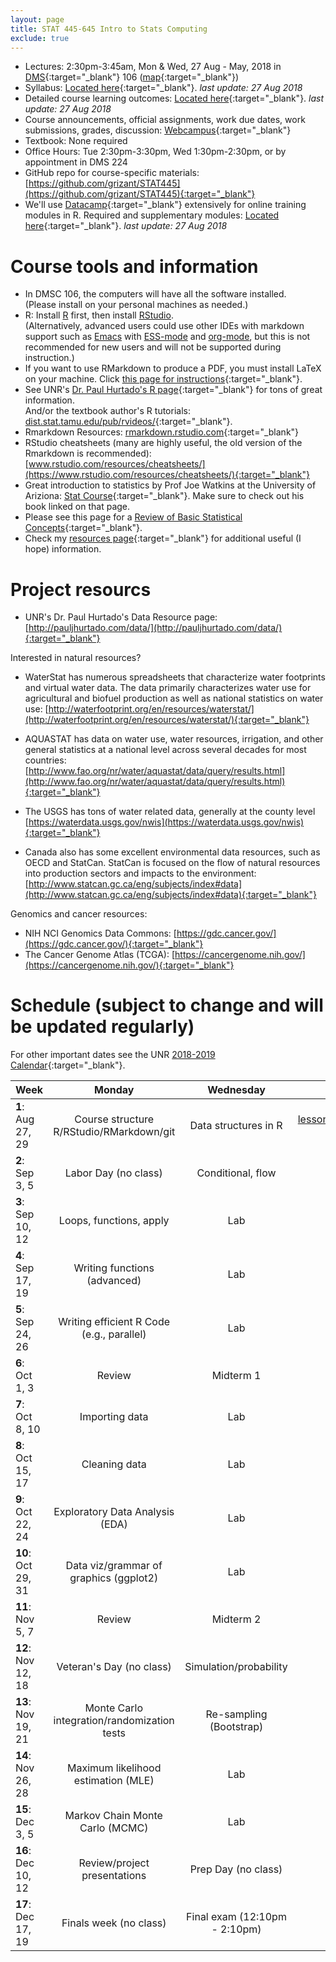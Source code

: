 ```yaml
---
layout: page
title: STAT 445-645 Intro to Stats Computing
exclude: true
---
```


- Lectures: 2:30pm-3:45am, Mon & Wed, 27 Aug -  May, 2018 in [DMS](http://www.unr.edu/around-campus/facilities/davidson){:target="_blank"} 106 ([map](https://www.google.com/maps/place/Davidson+Mathematics+%26+Science+Center,+Reno,+NV+89557){:target="_blank"})
- Syllabus: [Located here](https://github.com/grizant/STAT445/blob/master/syllabus/tex/STAT445-645-Intro-to-Stats-Computing-syllabus.pdf){:target="_blank"}. _last update: 27 Aug 2018_
- Detailed course learning outcomes: [Located here](https://github.com/grizant/STAT445/blob/master/course_outcomes/tex/STAT445-645-Intro-to-Stats-Computing-course_outcomes.pdf){:target="_blank"}. _last update: 27 Aug 2018_
- Course announcements, official assignments, work due dates, work submissions, grades, discussion: [Webcampus](http://tlt.unr.edu/materials/login-canvas.html){:target="_blank"}
- Textbook: None required
- Office Hours: Tue 2:30pm-3:30pm, Wed 1:30pm-2:30pm, or by appointment in DMS 224
- GitHub repo for course-specific materials: [https://github.com/grizant/STAT445](https://github.com/grizant/STAT445){:target="_blank"}
- We'll use [Datacamp](https://www.datacamp.com/){:target="_blank"} extensively for online training modules in R. Required and supplementary modules: [Located here](https://github.com/grizant/STAT445/blob/master/DataCamp/tex/STAT445-645-Intro-to-Stats-Computing-DataCampModules.pdf){:target="_blank"}. _last update: 27 Aug 2018_


# Course tools and information
- In DMSC 106, the computers will have all the software installed.<br/>(Please install on your personal machines as needed.)
- R: Install [R](http://www.r-project.org/) first, then install [RStudio](http://www.rstudio.com/).<br/>(Alternatively, advanced users could use other IDEs with markdown support such as [Emacs](https://www.gnu.org/software/emacs/) with [ESS-mode](https://ess.r-project.org/) and [org-mode](https://orgmode.org/), but this is not recommended for new users and will not be supported during instruction.)
- If you want to use RMarkdown to produce a PDF, you must install LaTeX on your machine. Click [this page for instructions](http://www.pauljhurtado.com/latex/){:target="_blank"}.
- See UNR's [Dr. Paul Hurtado's R page](http://www.pauljhurtado.com/R/){:target="_blank"} for tons of great information. <br/> And/or the textbook author's R tutorials: [dist.stat.tamu.edu/pub/rvideos/](http://dist.stat.tamu.edu/pub/rvideos/){:target="_blank"}.
- Rmarkdown Resources: [rmarkdown.rstudio.com](http://rmarkdown.rstudio.com){:target="_blank"}
- RStudio cheatsheets (many are highly useful, the old version of the Rmarkdown is recommended): [www.rstudio.com/resources/cheatsheets/](https://www.rstudio.com/resources/cheatsheets/){:target="_blank"}
- Great introduction to statistics by Prof Joe Watkins at the University of Ariziona: [Stat Course](http://math.arizona.edu/~jwatkins/math363s17.htm){:target="_blank"}. Make sure to check out his book linked on that page.
- Please see this page for a [Review of Basic Statistical Concepts](https://onlinecourses.science.psu.edu/statprogram/review_of_basic_statistics){:target="_blank"}.
- Check my [resources page](/resources/){:target="_blank"} for additional useful (I hope) information.


# Project resourcs

- UNR's Dr. Paul Hurtado's Data Resource page:[http://pauljhurtado.com/data/](http://pauljhurtado.com/data/){:target="_blank"}

Interested in natural resources?

- WaterStat has numerous spreadsheets that characterize water footprints and virtual water data. The data primarily characterizes water use for agricultural and biofuel production as well as national statistics on water use:
[http://waterfootprint.org/en/resources/waterstat/](http://waterfootprint.org/en/resources/waterstat/){:target="_blank"}

- AQUASTAT has data on water use, water resources, irrigation, and other general statistics at a national level across several decades for most countries:
[http://www.fao.org/nr/water/aquastat/data/query/results.html](http://www.fao.org/nr/water/aquastat/data/query/results.html){:target="_blank"}

- The USGS has tons of water related data, generally at the county level
[https://waterdata.usgs.gov/nwis](https://waterdata.usgs.gov/nwis){:target="_blank"}

- Canada also has some excellent environmental data resources, such as OECD and StatCan. StatCan is focused on the flow of natural resources into production sectors and impacts to the environment: 
[http://www.statcan.gc.ca/eng/subjects/index#data](http://www.statcan.gc.ca/eng/subjects/index#data){:target="_blank"}

Genomics and cancer resources:

- NIH NCI Genomics Data Commons: [https://gdc.cancer.gov/](https://gdc.cancer.gov/){:target="_blank"}
- The Cancer Genome Atlas (TCGA): [https://cancergenome.nih.gov/](https://cancergenome.nih.gov/){:target="_blank"}

# Schedule (subject to change and will be updated regularly)
For other important dates see the UNR [2018-2019 Calendar](https://www.unr.edu/academic-central/academic-resources/academic-calendar#2018-2019){:target="_blank"}.

| Week | Monday | Wednesday| Notes & materials |
|---|:---:|:---:|---:|
| **1**: Aug 27, 29 | Course structure<br/>R/RStudio/RMarkdown/git | Data structures in R| [lesson_plan_1_intro.pdf](https://github.com/grizant/STAT445/blob/master/lesson1_intro/tex/lesson_plan_1_intro.pdf){:target="_blank"}<br/>[intro.Rmd](https://github.com/grizant/STAT445/blob/master/lesson1_intro/rmd/intro.Rmd){:target="_blank"}|
| **2**: Sep 3, 5 | Labor Day (no class) |  Conditional, flow| |
| **3**: Sep 10, 12 | Loops, functions, apply | Lab| |
| **4**: Sep 17, 19 | Writing functions (advanced) | Lab | |
| **5**: Sep 24, 26 | Writing efficient R Code (e.g., parallel) | Lab | |
| **6**: Oct 1, 3 | Review|  Midterm 1| |
| **7**: Oct 8, 10 | Importing data |  Lab| |
| **8**: Oct 15, 17 | Cleaning data|  Lab| |
| **9**: Oct 22, 24 | Exploratory Data Analysis (EDA)|  Lab| |
| **10**: Oct 29, 31 | Data viz/grammar of graphics (ggplot2)|  Lab| |
| **11**: Nov 5, 7 | Review|  Midterm 2| |
| **12**: Nov 12, 18 | Veteran's Day (no class)|  Simulation/probability| |
| **13**: Nov 19, 21 | Monte Carlo integration/randomization tests|  Re-sampling (Bootstrap)| |
| **14**: Nov 26, 28 | Maximum likelihood estimation (MLE)|  Lab| |
| **15**: Dec 3, 5 | Markov Chain Monte Carlo (MCMC)|  Lab| Project written report due 12/7/18<br/>[Project written report rubric](https://github.com/grizant/STAT445/blob/master/rubrics/Final_project_written_rubric.pdf){:target="_blank"}|
| **16**: Dec 10, 12 | Review/project presentations | Prep Day (no class) | [Project presentation rubric](https://github.com/grizant/STAT445/blob/master/rubrics/Final_project_written_rubric.pdf){:target="_blank"}|
| **17**: Dec 17, 19 | Finals week (no class) |  Final exam (12:10pm - 2:10pm) | |
